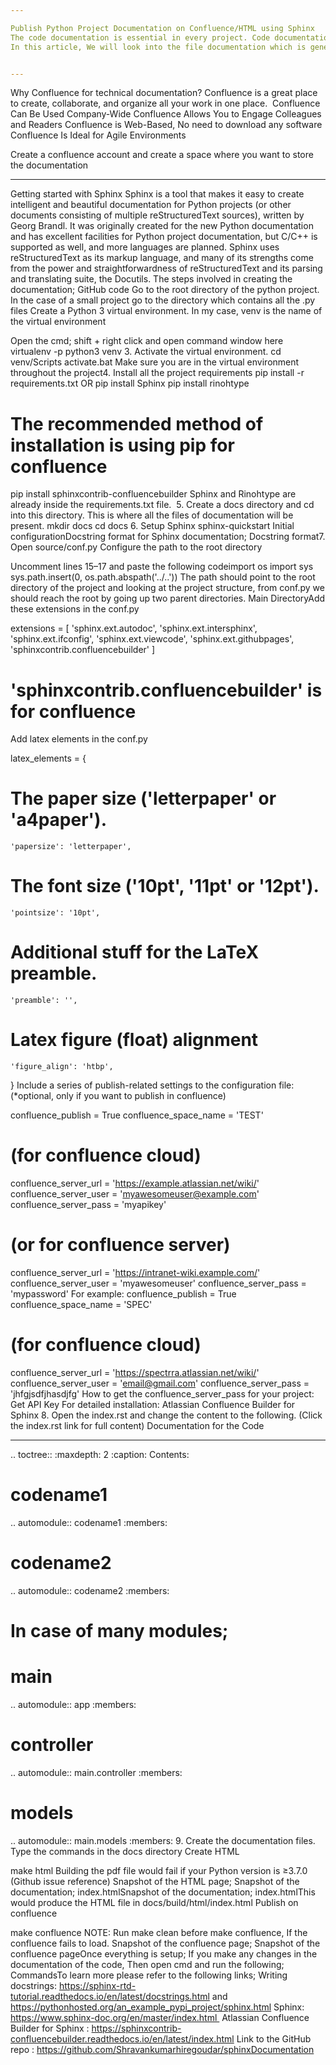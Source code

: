 ```yaml
---

Publish Python Project Documentation on Confluence/HTML using Sphinx
The code documentation is essential in every project. Code documentation can be split into multiple parts. The first one is comment blocks, most helpful for programmers; These will be found through every file explaining classes, methods, parameters, possible errors. Then comes the file documentations. These are usually generated through a script that will parse a file and, based on the description in the docstrings, will create an explicit PDF. Afterward, there should be information about the location of the code repository; additionally, there should be detailed instructions on how to run the project.
In this article, We will look into the file documentation which is generated by Sphinx. This documentation generator can be used to create .pdf, .HTML or publish the technical documentation page to a Confluence instance.


---
```


Why Confluence for technical documentation?
Confluence is a great place to create, collaborate, and organize all your work in one place. 
Confluence Can Be Used Company-Wide
Confluence Allows You to Engage Colleagues and Readers
Confluence is Web-Based, No need to download any software
Confluence Is Ideal for Agile Environments

Create a confluence account and create a space where you want to store the documentation


---

Getting started with Sphinx
Sphinx is a tool that makes it easy to create intelligent and beautiful documentation for Python projects (or other documents consisting of multiple reStructuredText sources), written by Georg Brandl. It was originally created for the new Python documentation and has excellent facilities for Python project documentation, but C/C++ is supported as well, and more languages are planned.
Sphinx uses reStructuredText as its markup language, and many of its strengths come from the power and straightforwardness of reStructuredText and its parsing and translating suite, the Docutils.
The steps involved in creating the documentation;
GitHub code
Go to the root directory of the python project. In the case of a small project go to the directory which contains all the .py files
Create a Python 3 virtual environment. In my case, venv is the name of the virtual environment

Open the cmd; shift + right click and open command window here
virtualenv -p python3 venv
3. Activate the virtual environment.
cd venv/Scripts
activate.bat
Make sure you are in the virtual environment throughout the project4. Install all the project requirements
pip install -r requirements.txt
OR
pip install Sphinx
pip install rinohtype
# The recommended method of installation is using pip for confluence
pip install sphinxcontrib-confluencebuilder
Sphinx and Rinohtype are already inside the requirements.txt file. 
5. Create a docs directory and cd into this directory. This is where all the files of documentation will be present.
mkdir docs
cd docs
6. Setup Sphinx
sphinx-quickstart
Initial configurationDocstring format for Sphinx documentation;
Docstring format7. Open source/conf.py
Configure the path to the root directory

Uncomment lines 15–17 and paste the following codeimport os
import sys
sys.path.insert(0, os.path.abspath('../..'))
The path should point to the root directory of the project and looking at the project structure, from conf.py we should reach the root by going up two parent directories.
Main DirectoryAdd these extensions in the conf.py

extensions = [
    'sphinx.ext.autodoc',
    'sphinx.ext.intersphinx',
    'sphinx.ext.ifconfig',
    'sphinx.ext.viewcode',
    'sphinx.ext.githubpages',
    'sphinxcontrib.confluencebuilder'
]
# 'sphinxcontrib.confluencebuilder' is for confluence
Add latex elements in the conf.py

latex_elements = {
# The paper size ('letterpaper' or 'a4paper').
    'papersize': 'letterpaper',
# The font size ('10pt', '11pt' or '12pt').
    'pointsize': '10pt',
# Additional stuff for the LaTeX preamble.
    'preamble': '',
# Latex figure (float) alignment
    'figure_align': 'htbp',
}
Include a series of publish-related settings to the configuration file: (*optional, only if you want to publish in confluence)

confluence_publish = True
confluence_space_name = 'TEST'
# (for confluence cloud)
confluence_server_url = 'https://example.atlassian.net/wiki/'
confluence_server_user = 'myawesomeuser@example.com'
confluence_server_pass = 'myapikey'
# (or for confluence server)
confluence_server_url = 'https://intranet-wiki.example.com/'
confluence_server_user = 'myawesomeuser'
confluence_server_pass = 'mypassword'
For example:
confluence_publish = True
confluence_space_name = 'SPEC'
# (for confluence cloud)
confluence_server_url = 'https://spectrra.atlassian.net/wiki/'
confluence_server_user = 'email@gmail.com'
confluence_server_pass = 'jhfgjsdfjhasdjfg'
How to get the confluence_server_pass for your project: Get API Key
For detailed installation: Atlassian Confluence Builder for Sphinx
8. Open the index.rst and change the content to the following. (Click the index.rst link for full content)
Documentation for the Code
**************************
.. toctree::
   :maxdepth: 2
   :caption: Contents:

codename1
===================
.. automodule:: codename1
   :members:

codename2
=====================
.. automodule:: codename2
   :members:
# In case of many modules;
main
===================
.. automodule:: app
   :members:

controller
=====================
.. automodule:: main.controller
   :members:

models
=================
.. automodule:: main.models
   :members:
9. Create the documentation files.
Type the commands in the docs directory
Create HTML

make html
Building the pdf file would fail if your Python version is ≥3.7.0 (Github issue reference)
Snapshot of the HTML page;
Snapshot of the documentation; index.htmlSnapshot of the documentation; index.htmlThis would produce the HTML file in docs/build/html/index.html
Publish on confluence

make confluence
NOTE: Run make clean before make confluence, If the confluence fails to load.
Snapshot of the confluence page;
Snapshot of the confluence pageOnce everything is setup; If you make any changes in the documentation of the code, Then open cmd and run the following;
CommandsTo learn more please refer to the following links;
Writing docstrings: https://sphinx-rtd-tutorial.readthedocs.io/en/latest/docstrings.html and https://pythonhosted.org/an_example_pypi_project/sphinx.html
Sphinx: https://www.sphinx-doc.org/en/master/index.html 
Atlassian Confluence Builder for Sphinx : https://sphinxcontrib-confluencebuilder.readthedocs.io/en/latest/index.html
Link to the GitHub repo : https://github.com/Shravankumarhiregoudar/sphinxDocumentation
